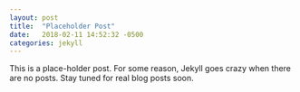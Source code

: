 ```yaml
---
layout: post
title:  "Placeholder Post"
date:   2018-02-11 14:52:32 -0500
categories: jekyll
---
```

This is a place-holder post. For some reason, Jekyll goes crazy when there are no posts. Stay tuned for real blog posts soon.
